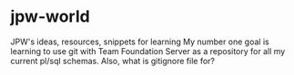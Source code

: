 # jpw-world
JPW's ideas, resources, snippets for learning
My number one goal is learning to use git with Team Foundation Server as a repository for all my current pl/sql schemas.
Also, what is gitignore file for?
